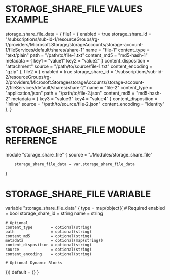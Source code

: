 # STORAGE_SHARE_FILE VALUES EXAMPLE
storage_share_file_data = {
  file1 = {
    enabled             = true
    storage_share_id    = "/subscriptions/sub-id-1/resourceGroups/rg-1/providers/Microsoft.Storage/storageAccounts/storage-account-1/fileServices/default/shares/share-1"
    name                = "file-1"
    content_type        = "text/plain"
    path                = "/path/to/file-1.txt"
    content_md5         = "md5-hash-1"
    metadata            = {
      key1 = "value1"
      key2 = "value2"
    }
    content_disposition = "attachment"
    source              = "/path/to/source/file-1.txt"
    content_encoding    = "gzip"
  },
  file2 = {
    enabled             = true
    storage_share_id    = "/subscriptions/sub-id-2/resourceGroups/rg-2/providers/Microsoft.Storage/storageAccounts/storage-account-2/fileServices/default/shares/share-2"
    name                = "file-2"
    content_type        = "application/json"
    path                = "/path/to/file-2.json"
    content_md5         = "md5-hash-2"
    metadata            = {
      key3 = "value3"
      key4 = "value4"
    }
    content_disposition = "inline"
    source              = "/path/to/source/file-2.json"
    content_encoding    = "identity"
  },
}

# STORAGE_SHARE_FILE MODULE REFERENCE
module "storage_share_file" {
        source = "./Modules/storage_share_file"

        storage_share_file_data = var.storage_share_file_data
}

# STORAGE_SHARE_FILE VARIABLE
variable "storage_share_file_data" {
  type = map(object({
    # Required
    enabled        = bool
    storage_share_id = string
    name           = string

    # Optional
    content_type        = optional(string)
    path                = optional(string)
    content_md5         = optional(string)
    metadata            = optional(map(string))
    content_disposition = optional(string)
    source              = optional(string)
    content_encoding    = optional(string)

    # Optional Dynamic Blocks
  }))
  default = {}
}
